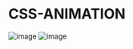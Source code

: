 # CSS-ANIMATION
![image](https://user-images.githubusercontent.com/61496289/176358018-e1f55156-d97e-41e9-b99e-e0d3760b4bf0.png)
![image](https://user-images.githubusercontent.com/61496289/176358059-12893416-b4a5-4363-a92e-ab5b9f578d26.png)
